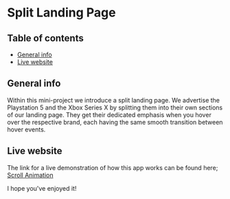 # Split Landing Page

## Table of contents
* [General info](#general-info)
* [Live website](#live-website)

## General info
Within this mini-project we introduce a split landing page.
We advertise the Playstation 5 and the Xbox Series X by splitting them into their own sections of our landing page. They get their dedicated emphasis when you hover over the respective brand, each having the same smooth transition between hover events.

## Live website
The link for a live demonstration of how this app works can be found here; 
[Scroll Animation](https://landing-split.netlify.app)

I hope you've enjoyed it!
